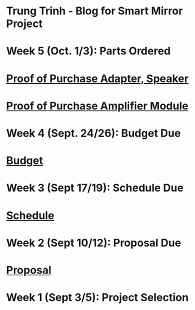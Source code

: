 # Trung Trinh - Blog for Smart Mirror Project



# Week 5 (Oct. 1/3): Parts Ordered
# [Proof of Purchase Adapter, Speaker](https://github.com/Trung28899/SmartMirror/blob/master/documentation/Amplifier%20and%20Power%20Adapter.pdf)
# [Proof of Purchase Amplifier Module](https://github.com/Trung28899/SmartMirror/blob/master/documentation/Amplifier%20Board%20Module.pdf)

# Week 4 (Sept. 24/26): Budget Due
# [Budget](https://github.com/Trung28899/SmartMirror/blob/master/documentation/PartsForSmartMirror.xlsx)

# Week 3 (Sept 17/19): Schedule Due
# [Schedule](https://github.com/Trung28899/SmartMirror/blob/master/documentation/CENG317-schedule.mpp)

# Week 2 (Sept 10/12): Proposal Due
# [Proposal](https://github.com/Trung28899/SmartMirror/blob/master/documentation/CENG-317-Proposal-Official.xlsx)

# Week 1 (Sept 3/5): Project Selection
